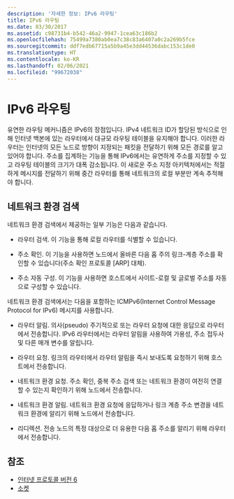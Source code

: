 ```yaml
---
description: '자세한 정보: IPv6 라우팅'
title: IPv6 라우팅
ms.date: 03/30/2017
ms.assetid: c98731b4-b542-46a2-9947-1cea63c186b2
ms.openlocfilehash: 75499a7380ab0ea7c38c83a6407a0c2a269b5fce
ms.sourcegitcommit: ddf7edb67715a5b9a45e3dd44536dabc153c1de0
ms.translationtype: HT
ms.contentlocale: ko-KR
ms.lasthandoff: 02/06/2021
ms.locfileid: "99672038"
---
```

# <a name="ipv6-routing"></a>IPv6 라우팅

유연한 라우팅 메커니즘은 IPv6의 장점입니다. IPv4 네트워크 ID가 할당된 방식으로 인해 인터넷 백본에 있는 라우터에서 대규모 라우팅 테이블을 유지해야 합니다. 이러한 라우터는 인터넷의 모든 노드로 방향이 지정되는 패킷을 전달하기 위해 모든 경로를 알고 있어야 합니다. 주소를 집계하는 기능을 통해 IPv6에서는 유연하게 주소를 지정할 수 있고 라우팅 테이블의 크기가 대폭 감소됩니다. 이 새로운 주소 지정 아키텍처에서는 적절하게 메시지를 전달하기 위해 중간 라우터를 통해 네트워크의 로컬 부분만 계속 추적해야 합니다.  
  
## <a name="neighbor-discovery"></a>네트워크 환경 검색  

 네트워크 환경 검색에서 제공하는 일부 기능은 다음과 같습니다.  
  
- 라우터 검색. 이 기능을 통해 로컬 라우터를 식별할 수 있습니다.  
  
- 주소 확인. 이 기능을 사용하면 노드에서 올바른 다음 홉 주의 링크-계층 주소를 확인할 수 있습니다(주소 확인 프로토콜 [ARP] 대체).  
  
- 주소 자동 구성. 이 기능을 사용하면 호스트에서 사이트-로컬 및 글로벌 주소를 자동으로 구성할 수 있습니다.  
  
 네트워크 환경 검색에서는 다음을 포함하는 ICMPv6(Internet Control Message Protocol for IPv6) 메시지를 사용합니다.  
  
- 라우터 알림. 의사(pseudo) 주기적으로 또는 라우터 요청에 대한 응답으로 라우터에서 전송합니다. IPv6 라우터에서는 라우터 알림을 사용하여 가용성, 주소 접두사 및 다른 매개 변수를 알립니다.  
  
- 라우터 요청. 링크의 라우터에서 라우터 알림을 즉시 보내도록 요청하기 위해 호스트에서 전송합니다.  
  
- 네트워크 환경 요청. 주소 확인, 중복 주소 검색 또는 네트워크 환경이 여전히 연결할 수 있는지 확인하기 위해 노드에서 전송합니다.  
  
- 네트워크 환경 알림. 네트워크 환경 요청에 응답하거나 링크 계층 주소 변경을 네트워크 환경에 알리기 위해 노드에서 전송합니다.  
  
- 리디렉션. 전송 노드의 특정 대상으로 더 유용한 다음 홉 주소를 알리기 위해 라우터에서 전송합니다.  
  
## <a name="see-also"></a>참조

- [인터넷 프로토콜 버전 6](internet-protocol-version-6.md)
- [소켓](sockets.md)
